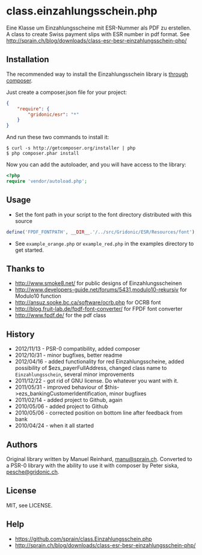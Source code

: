 # class.einzahlungsschein.phpEine Klasse um Einzahlungsscheine mit ESR-Nummer als PDF zu erstellen.A class to create Swiss payment slips with ESR number in pdf format.See http://sprain.ch/blog/downloads/class-esr-besr-einzahlungsschein-php/## InstallationThe recommended way to install the Einzahlungsschein library is [through composer](http://packagist.org).Just create a composer.json file for your project:```JSON{    "require": {        "gridonic/esr": "*"    }}```And run these two commands to install it:    $ curl -s http://getcomposer.org/installer | php    $ php composer.phar installNow you can add the autoloader, and you will have access to the library:```php<?phprequire 'vendor/autoload.php';```## Usage- Set the font path in your script to the font directory distributed with this source```phpdefine('FPDF_FONTPATH', __DIR__.'/../src/Gridonic/ESR/Resources/font');```- See `example_orange.php` or `example_red.php` in the examples directory to get started.## Thanks to- <http://www.smoke8.net/> for public designs of Einzahlungsscheinen- <http://www.developers-guide.net/forums/5431,modulo10-rekursiv> for Modulo10 function- <http://ansuz.sooke.bc.ca/software/ocrb.php> for OCRB font- <http://blog.fruit-lab.de/fpdf-font-converter/> for FPDF font converter- <http://www.fpdf.de/> for the pdf class## History- 2012/11/13 - PSR-0 compatibility, added composer- 2012/10/31 - minor bugfixes, better readme- 2012/04/16 - added functionality for red Einzahlungsscheine, added possibility of $ezs_payerFullAddress, changed class name to `Einzahlungsschein`, several minor improvements- 2011/12/22 - got rid of GNU license. Do whatever you want with it.- 2011/05/31 - improved behaviour of $this->ezs_bankingCustomerIdentification, minor bugfixes- 2011/02/14 - added project to Github, again- 2010/05/06 - added project to Github- 2010/05/06 - corrected position on bottom line after feedback from bank- 2010/04/24 - when it all started## AuthorsOriginal library written by Manuel Reinhard, <manu@sprain.ch>. Converted to a PSR-0 library with the ability to use it with composer by Peter siska, <pesche@gridonic.ch>.## LicenseMIT, see LICENSE.## Help- <https://github.com/sprain/class.Einzahlungsschein.php>- <http://sprain.ch/blog/downloads/class-esr-besr-einzahlungsschein-php/>